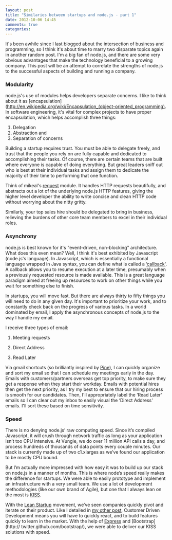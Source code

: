```yaml
---
layout: post
title: "Similaries between startups and node.js - part 1"
date: 2012-10-06 14:45
comments: true
categories: 
---
```


It's been awhile since I last blogged about the intersection of business and programming, so I think it's about time to marry two disparate topics again in another random post. I'm a big fan of node.js, and there are some very obvious advantages that make the technology beneficial to a growing company. This post will be an attempt to correlate the strengths of node.js to the successful aspects of building and running a company. 

### Modularity

node.js's use of modules helps developers separate concerns. I like to think about it as [encapsulation](http://en.wikipedia.org/wiki/Encapsulation_(object-oriented_programming). In software engineering, it's vital for complex projects to have proper encapsulation, which helps accomplish three things:
1.  Delegation
2.  Abstraction
and 
3.  Separation of concerns

Building a startup requires trust. You must be able to delegate freely, and trust that the people you rely on are fully capable and dedicated to accomplishing their tasks. Of course, there are certain teams that are built where everyone is capable of doing everything. But great leaders sniff out who is best at their individual tasks and assign them to dedicate the majority of their time to performing that one function. 

Think of mikeal's [request](https://github.com/mikeal/request) module. It handles HTTP requests beautifully, and abstracts out a lot of the underlying node.js HTTP features, giving the higher level developer the ability to write concise and clean HTTP code without worrying about the nitty gritty.

Similarly, your top sales hire should be delegated to bring in business, relieving the burdens of other core team members to excel in their individual roles.

### Asynchrony

node.js is best known for it's "event-driven, non-blocking" architecture.  What does this even mean? Well, I think it's best exhibited by Javascript (node.js's language). In Javascript, which is essentially a functional language wrapped in Java syntax, you can define what is called a [‘callback'](http://en.wikipedia.org/wiki/Callback_(computer_programming)). A callback allows you to resume execution at a later time, presumably when a previously requested resource is made available. This is a great language paradigm aimed at freeing up resources to work on other things while you wait for something else to finish. 

In startups, you will move fast. But there are always thirty to fifty things you will need to do in any given day. It's important to prioritize your work, and to constantly check back on the progress of various tasks. In a world dominated by email, I apply the asynchronous concepts of node.js to the way I handle my email. 

I receive three types of email:

1.  Meeting requests

2.  Direct Address

3.  Read Later

Via gmail shortcuts (so brilliantly inspired by [Pine]( http://helix.nih.gov/Email/pine/pineintro.html "Pine")), I can quickly organize and sort my email so that I can schedule my meetings early in the day. Emails with customers/partners overseas get top priority, to make sure they get a response when they start their workday. Emails with potential hires then get the next priority, as I try my best to ensure that our hiring process is smooth for our candidates. Then, I'll appropriately label the ‘Read Later' emails so I can clear out my inbox to easily visual the ‘Direct Address' emails. I'll sort these based on time sensitivity.

### Speed

There is no denying node.js’ raw computing speed. Since it’s compiled Javascript, it will crush through network traffic as long as your application isn’t too CPU intensive. At Vungle, we do over 11 million API calls a day, and process hundreds of thousands of data points every couple minutes. Our stack is currently made up of two c1.xlarges as we’ve found our application to be mostly CPU bound. 

But I’m actually more impressed with how easy it was to build up our stack on node.js in a manner of months. This is where node’s speed really makes the difference for startups. We were able to easily prototype and implement an infrastructure with a very small team. We use a lot of development methodologies (like our own brand of Agile), but one that I always lean on the most is [KISS](http://en.wikipedia.org/wiki/KISS_principle).

With the [Lean Startup](http://theleanstartup.com/) movement, we’ve seen companies quickly pivot and iterate on their product. Like I detailed in [my other post](/blog/2012/05/07/intuit), Customer Driven Development means you will have to quickly react, and to build features quickly to learn in the market. With the help of [Express](http://expressjs.com) and [Bootstrap](http:// twitter.github.com/bootstrap/), we were able to deliver our KISS solutions with speed. 


 
